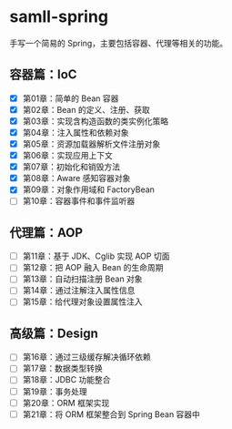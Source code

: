 # samll-spring

手写一个简易的 Spring，主要包括容器、代理等相关的功能。

## 容器篇：IoC
- [x] 第01章：简单的 Bean 容器
- [x] 第02章：Bean 的定义、注册、获取
- [x] 第03章：实现含构造函数的类实例化策略
- [x] 第04章：注入属性和依赖对象
- [x] 第05章：资源加载器解析文件注册对象
- [x] 第06章：实现应用上下文
- [x] 第07章：初始化和销毁方法
- [x] 第08章：Aware 感知容器对象
- [x] 第09章：对象作用域和 FactoryBean
- [ ] 第10章：容器事件和事件监听器

## 代理篇：AOP
- [ ] 第11章：基于 JDK、Cglib 实现 AOP 切面
- [ ] 第12章：把 AOP 融入 Bean 的生命周期
- [ ] 第13章：自动扫描注册 Bean 对象
- [ ] 第14章：通过注解注入属性信息
- [ ] 第15章：给代理对象设置属性注入

## 高级篇：Design
- [ ] 第16章：通过三级缓存解决循环依赖
- [ ] 第17章：数据类型转换
- [ ] 第18章：JDBC 功能整合
- [ ] 第19章：事务处理
- [ ] 第20章：ORM 框架实现
- [ ] 第21章：将 ORM 框架整合到 Spring Bean 容器中